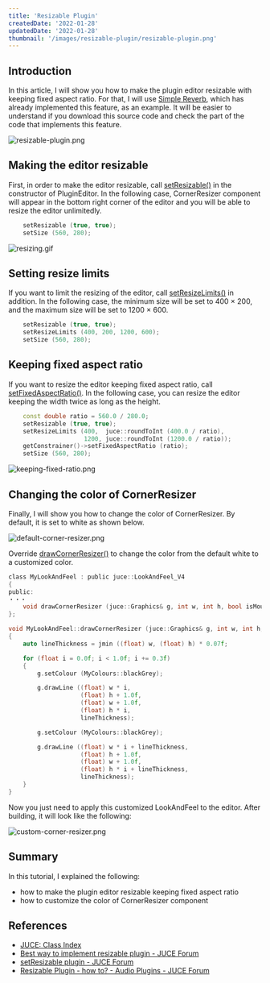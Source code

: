 ```yaml
---
title: 'Resizable Plugin'
createdDate: '2022-01-28'
updatedDate: '2022-01-28'
thumbnail: '/images/resizable-plugin/resizable-plugin.png'
---
```


## Introduction

In this article, I will show you how to make the plugin editor resizable with keeping fixed aspect ratio. For that, I will use [Simple Reverb](https://github.com/szkkng/simple-reverb), which has already implemented this feature, as an example. It will be easier to understand if you download this source code and check the part of the code that implements this feature.

![resizable-plugin.png](/images/resizable-plugin/resizable-plugin.png)

## Making the editor resizable

First, in order to make the editor resizable, call [setResizable()](https://docs.juce.com/master/classAudioProcessorEditor.html#a3d36f7385146270fc752ce17418f115a) in the constructor of PluginEditor. In the following case, CornerResizer component will appear in the bottom right corner of the editor and you will be able to resize the editor unlimitedly.

```c++:PluginEditor.cpp
    setResizable (true, true);
    setSize (560, 280);
```

![resizing.gif](/images/resizable-plugin/resizing.gif)

## Setting resize limits

If you want to limit the resizing of the editor, call [setResizeLimits()](https://docs.juce.com/master/classAudioProcessorEditor.html#a4f52a3b54d9a54e9b0b72dffc5030426) in addition. In the following case, the minimum size will be set to 400 × 200, and the maximum size will be set to 1200 × 600.

```c++:PluginEditor.cpp
    setResizable (true, true);
    setResizeLimits (400, 200, 1200, 600);
    setSize (560, 280);
```

## Keeping fixed aspect ratio

If you want to resize the editor keeping fixed aspect ratio, call [setFixedAspectRatio()](https://docs.juce.com/master/classComponentBoundsConstrainer.html#ad2dc5063fde4f7eec915c29eb9a78d46). In the following case, you can resize the editor keeping the width twice as long as the height.

```c++:PluginEditor.cpp
    const double ratio = 560.0 / 280.0;
    setResizable (true, true);
    setResizeLimits (400,  juce::roundToInt (400.0 / ratio),
                     1200, juce::roundToInt (1200.0 / ratio));
    getConstrainer()->setFixedAspectRatio (ratio);
    setSize (560, 280);
```

![keeping-fixed-ratio.png](/images/resizable-plugin/keeping-fixed-ratio.gif)

## Changing the color of CornerResizer

Finally, I will show you how to change the color of CornerResizer. By default, it is set to white as shown below.

![default-corner-resizer.png](/images/resizable-plugin/default-corner-resizer.png)

Override [drawCornerResizer()](https://docs.juce.com/master/classLookAndFeel__V2.html#a38e789cd65e11d1cb4c23e4aa2a2f718) to change the color from the default white to a customized color.

```c++:MyLookAndFeel.h
class MyLookAndFeel : public juce::LookAndFeel_V4
{
public:
・・・
    void drawCornerResizer (juce::Graphics& g, int w, int h, bool isMouseOver, bool isMouseDragging) override;
};

```

```c++:MyLookAndFeel.cpp
void MyLookAndFeel::drawCornerResizer (juce::Graphics& g, int w, int h, bool /*isMouseOver*/, bool /*isMouseDragging*/)
{
    auto lineThickness = jmin ((float) w, (float) h) * 0.07f;

    for (float i = 0.0f; i < 1.0f; i += 0.3f)
    {
        g.setColour (MyColours::blackGrey);

        g.drawLine ((float) w * i,
                    (float) h + 1.0f,
                    (float) w + 1.0f,
                    (float) h * i,
                    lineThickness);

        g.setColour (MyColours::blackGrey);

        g.drawLine ((float) w * i + lineThickness,
                    (float) h + 1.0f,
                    (float) w + 1.0f,
                    (float) h * i + lineThickness,
                    lineThickness);
    }
}
```

Now you just need to apply this customized LookAndFeel to the editor. After building, it will look like the following:

![custom-corner-resizer.png](/images/resizable-plugin/custom-corner-resizer.png)

## Summary

In this tutorial, I explained the following:

- how to make the plugin editor resizable keeping fixed aspect ratio
- how to customize the color of CornerResizer component

## References

- [JUCE: Class Index](https://docs.juce.com/master/index.html)
- [Best way to implement resizable plugin - JUCE Forum](https://forum.juce.com/t/best-way-to-implement-resizable-plugin/12644)
- [setResizable plugin - JUCE Forum](https://forum.juce.com/t/setresizable-plugin/26361)
- [Resizable Plugin - how to? - Audio Plugins - JUCE Forum](https://forum.juce.com/t/resizable-plugin-how-to/45043)
